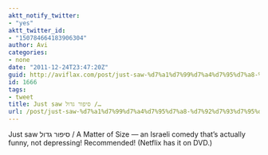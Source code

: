 ```yaml
---
aktt_notify_twitter:
- "yes"
aktt_twitter_id:
- "150784664183906304"
author: Avi
categories:
- none
date: "2011-12-24T23:47:20Z"
guid: http://aviflax.com/post/just-saw-%d7%a1%d7%99%d7%a4%d7%95%d7%a8-%d7%92%d7%93%d7%95%d7%9c/
id: 1666
tags:
- tweet
title: Just saw סיפור גדול /…
url: /post/just-saw-%d7%a1%d7%99%d7%a4%d7%95%d7%a8-%d7%92%d7%93%d7%95%d7%9c/
---
```

Just saw סיפור גדול / A Matter of Size — an Israeli comedy that’s actually funny, not depressing! Recommended! (Netflix has it on DVD.)